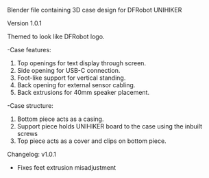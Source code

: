 Blender file containing 3D case design for DFRobot UNIHIKER

Version 1.0.1

Themed to look like DFRobot logo.

-Case features:
1. Top openings for text display through screen.
2. Side opening for USB-C connection.
3. Foot-like support for vertical standing.
4. Back opening for external sensor cabling.
5. Back extrusions for 40mm speaker placement.

-Case structure:
1. Bottom piece acts as a casing.
2. Support piece holds UNIHIKER board to the case using the inbuilt screws
3. Top piece acts as a cover and clips on bottom piece.

Changelog:
v1.0.1
- Fixes feet extrusion misadjustment

